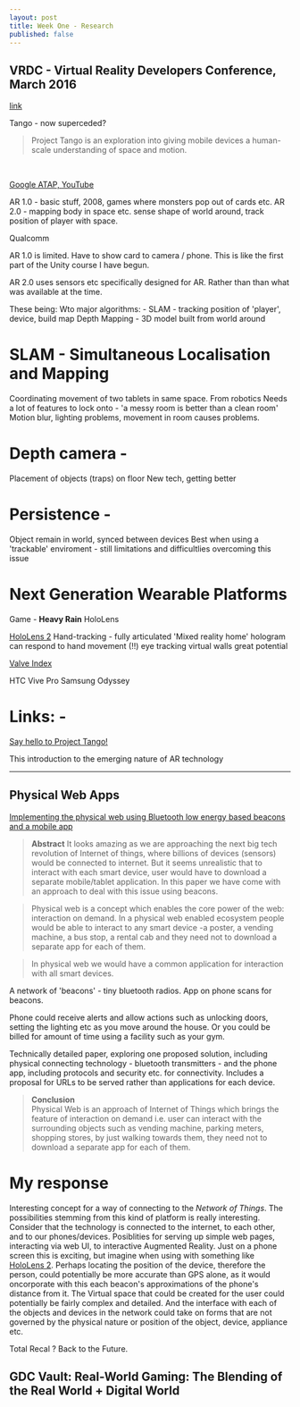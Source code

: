 ```yaml
---
layout: post
title: Week One - Research
published: false
---
```


## VRDC - Virtual Reality Developers Conference, March 2016
[link](https://www.gdcvault.com/play/1023644/Augmented-Reality-2-0-Developing)


Tango - now superceded?
> Project Tango is an exploration into giving mobile devices a human-scale understanding of space and motion. 
<br>

[Google ATAP, YouTube](https://www.youtube.com/watch?v=Qe10ExwzCqk)

AR 1.0 - basic stuff, 2008, games where monsters pop out of cards etc.
AR 2.0 - mapping body in space etc. sense shape of world around, track position of player with space.

Qualcomm

AR 1.0 is limited. Have to show card to camera / phone. This is like the first part of the Unity course I have begun.

AR 2.0 uses sensors etc specifically designed for AR. Rather than than what was available at the time.

These being:
Wto major algorithms: -
SLAM - tracking position of 'player', device, build map
Depth Mapping - 3D model built from world around

# SLAM - Simultaneous Localisation and Mapping
Coordinating movement of two tablets in same space.
From robotics
Needs a lot of features to lock onto - 'a messy room is better than a clean room'
Motion blur, lighting problems, movement in room causes problems.

# Depth camera - 
Placement of objects (traps) on floor
New tech, getting better

# Persistence -
Object remain in world, synced between devices
Best when using a 'trackable' enviroment - still limitations and difficultlies overcoming this issue


# Next Generation Wearable Platforms
Game - **Heavy Rain**
HoloLens

[HoloLens 2](https://www.youtube.com/watch?v=uIHPPtPBgHk)
Hand-tracking - fully articulated
'Mixed reality home'
hologram can respond to hand movement (!!)
eye tracking
virtual walls
great potential

[Valve Index](https://www.youtube.com/watch?v=bD8Y9gcPGzs)

HTC Vive Pro
Samsung Odyssey




# Links: -

[Say hello to Project Tango!](https://www.youtube.com/watch?v=Qe10ExwzCqk)


This introduction to the emerging nature of AR technology 



-----------

## Physical Web Apps

[Implementing the physical web using Bluetooth low energy based beacons and a mobile app](https://ieeexplore.ieee.org/document/7542300)

>**Abstract**
It looks amazing as we are approaching the next big tech revolution of Internet of things, where billions of devices (sensors) would be connected to internet. But it seems unrealistic that to interact with each smart device, user would have to download a separate mobile/tablet application. In this paper we have come with an approach to deal with this issue using beacons.

>Physical web is a concept which enables the core power of the web: interaction on demand. In a physical web enabled ecosystem people would be able to interact to any smart device -a poster, a vending machine, a bus stop, a rental cab and they need not to download a separate app for each of them.

>In physical web we would have a common application for interaction with all smart devices.

A network of 'beacons' - tiny bluetooth radios. App on phone scans for beacons.

Phone could receive alerts and allow actions such as unlocking doors, setting the lighting etc as you move around the house. Or you could be billed for amount of time using a facility such as your gym.

Technically detailed paper, exploring one proposed solution, including physical connecting technology - bluetooth transmitters - and the phone app, including protocols and security etc. for connectivity. Includes a proposal for URLs to be served rather than applications for each device.

>**Conclusion** <br>
Physical Web is an approach of Internet of Things which brings the feature of interaction on demand i.e. user can interact with the surrounding objects such as vending machine, parking meters, shopping stores, by just walking towards them, they need not to download a separate app for each of them.

# My response
Interesting concept for a way of connecting to the _Network of Things_. The possibilities stemming from this kind of platform is really interesting. Consider that the technology is connected to the internet, to each other, and to our phones/devices. Posiblities for serving up simple web pages, interacting via web UI, to interactive Augmented Reality. Just on a phone screen this is exciting, but imagine when using with something like [HoloLens 2](https://www.youtube.com/watch?v=uIHPPtPBgHk). 
Perhaps locating the position of the device, therefore the person, could potentially be more accurate than GPS alone, as it would oncorporate with this each beacon's approximations of the phone's distance from it. The Virtual space that could be created for the user could potentially be fairly complex and detailed. And the interface with each of the objects and devices in the network could take on forms that are not governed by the physical nature or position of the object, device, appliance etc. 

Total Recal ?
Back to the Future. 


## GDC Vault: Real-World Gaming: The Blending of the Real World + Digital World
